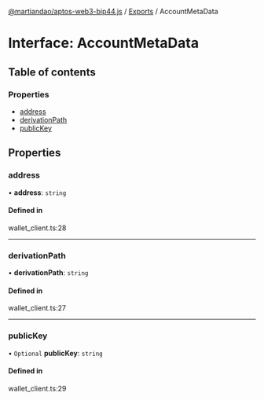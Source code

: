 [@martiandao/aptos-web3-bip44.js](../README.md) / [Exports](../modules.md) / AccountMetaData

# Interface: AccountMetaData

## Table of contents

### Properties

- [address](AccountMetaData.md#address)
- [derivationPath](AccountMetaData.md#derivationpath)
- [publicKey](AccountMetaData.md#publickey)

## Properties

### address

• **address**: `string`

#### Defined in

wallet_client.ts:28

___

### derivationPath

• **derivationPath**: `string`

#### Defined in

wallet_client.ts:27

___

### publicKey

• `Optional` **publicKey**: `string`

#### Defined in

wallet_client.ts:29
